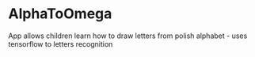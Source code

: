 # AlphaToOmega
App allows children learn how to draw letters from polish alphabet - uses tensorflow to letters recognition
